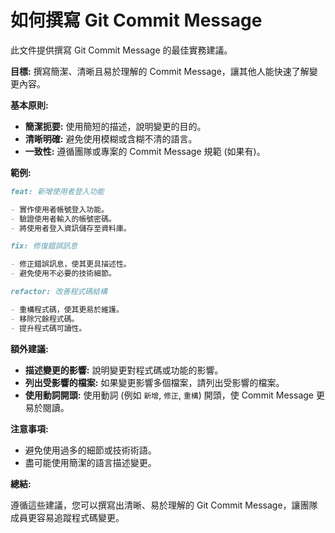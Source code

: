 # 如何撰寫 Git Commit Message

此文件提供撰寫 Git Commit Message 的最佳實務建議。

**目標:** 撰寫簡潔、清晰且易於理解的 Commit Message，讓其他人能快速了解變更內容。

**基本原則:**

- **簡潔扼要:** 使用簡短的描述，說明變更的目的。
- **清晰明確:** 避免使用模糊或含糊不清的語言。
- **一致性:** 遵循團隊或專案的 Commit Message 規範 (如果有)。

**範例:**

```markdown
feat: 新增使用者登入功能

- 實作使用者帳號登入功能。
- 驗證使用者輸入的帳號密碼。
- 將使用者登入資訊儲存至資料庫。
```

```markdown
fix: 修復錯誤訊息

- 修正錯誤訊息，使其更具描述性。
- 避免使用不必要的技術細節。
```

```markdown
refactor: 改善程式碼結構

- 重構程式碼，使其更易於維護。
- 移除冗餘程式碼。
- 提升程式碼可讀性。
```

**額外建議:**

- **描述變更的影響:** 說明變更對程式碼或功能的影響。
- **列出受影響的檔案:** 如果變更影響多個檔案，請列出受影響的檔案。
- **使用動詞開頭:** 使用動詞 (例如 `新增`, `修正`, `重構`) 開頭，使 Commit Message 更易於閱讀。

**注意事項:**

- 避免使用過多的細節或技術術語。
- 盡可能使用簡潔的語言描述變更。

**總結:**

遵循這些建議，您可以撰寫出清晰、易於理解的 Git Commit Message，讓團隊成員更容易追蹤程式碼變更。
